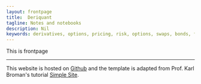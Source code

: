 ```yaml
---
layout: frontpage
title:  Deriquant
tagline: Notes and notebooks
description: Nil
keywords: derivatives, options, pricing, risk, options, swaps, bonds, forwards, data science
---
```


This is frontpage

---
This website is hosted on [Github](https://github.com/deriquant/deriquant.github.io) and the template is adapted
from Prof. Karl Broman's tutorial [Simple Site](http://kbroman.org/simple_site/).

